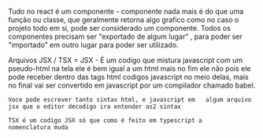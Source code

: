 Tudo no react é um componente - componente nada mais é do que uma função ou classe, que geralmente retorna algo grafico como no caso o projeto todo em si, pode ser considerado um componente.
Todos os componentes precisam ser "exportado de algum lugar" , para poder ser "importado" em outro lugar para poder ser utilizado.

Arquivos JSX / TSX =
    JSX - É um codigo que mistura javascript com um pseudo-html na tela ele é bem igual a um html mais no fim ele não pois ele pode receber dentro das tags html codigos javascript no meio delas, mais no final vai ser convertido em javascript por um compilador chamado babel.

    Voce pode escrever tanto sintax html, e javascript em 	algum arquivo jsx que o editor decodigo ira entender as2 sintax

    TSX é um codigo JSX só que como é feito em typescript a 	nomenclatura muda